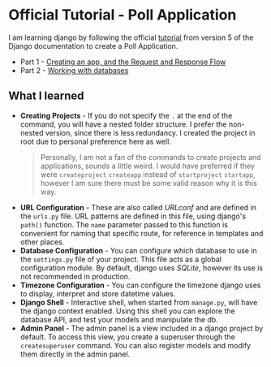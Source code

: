 # Official Tutorial - Poll Application
I am learning django by following the official [tutorial](https://docs.djangoproject.com/en/5.0/intro/tutorial01/) from version 5 of the Django documentation to create a Poll Application.
- Part 1 - [Creating an app, and the Request and Response Flow](https://docs.djangoproject.com/en/5.0/intro/tutorial01/)
- Part 2 - [Working with databases](https://docs.djangoproject.com/en/5.0/intro/tutorial02/)

## What I learned
- **Creating Projects** - If you do not specify the `.` at the end of the command, you will have a nested folder structure. I prefer the non-nested version, since there is less redundancy. I created the project in root due to personal preference here as well. 
    >Personally, I am not a fan of the commands to create projects and applications, sounds a little weird. I would have preferred if they were `createproject` `createapp` instead of `startproject` `startapp`, however I am sure there must be some valid reason why it is this way.
- **URL Configuration** - These are also called *URLconf* and are defined in the `urls.py` file. URL patterns are defined in this file, using django's `path()` function. The `name` parameter passed to this function is convenient for naming that specific route, for reference in templates and other places.
- **Database Configuration** - You can configure which database to use in the `settings.py` file of your project. This file acts as a global configuration module. By default, django uses *SQLite*, however its use is not recommended in production.
- **Timezone Configuration** - You can configure the timezone django uses to display, interpret and store datetime values.
- **Django Shell** - Interactive shell, when started from `manage.py`, will have the django context enabled. Using this shell you can explore the database API, and test your models and manipulate the db.
- **Admin Panel** - The admin panel is a view included in a django project by default. To access this view, you create a superuser through the `createsuperuser` command. You can also register models and modify them directly in the admin panel.